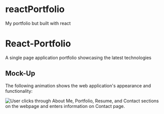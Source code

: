 # reactPortfolio
My portfolio but built with react
# React-Portfolio
A single page application portfolio showcasing the latest technologies


## Mock-Up

The following animation shows the web application's appearance and functionality:

![User clicks through About Me, Portfolio, Resume, and Contact sections on the webpage and enters information on Contact page.](./Assets/20-react-homework-demo-01.gif)